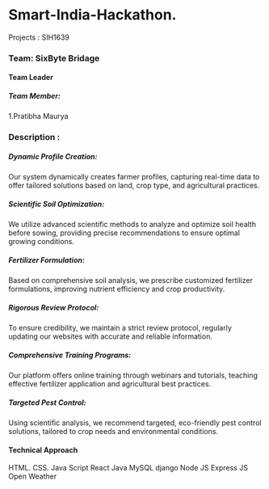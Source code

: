 # Smart-India-Hackathon.
Projects : SIH1639
<h3>Team: SixByte Bridage</h3>
<h4>Team Leader</h4>
<h5>Team Member:</h5>
1.Pratibha Maurya
<br>
<h3>Description :</h3>
<h5>Dynamic Profile Creation:</h5>
Our system dynamically creates farmer profiles, capturing real-time data to offer tailored solutions based on land, crop type, and agricultural practices.
<h5>Scientific Soil Optimization:</h5>
We utilize advanced scientific methods to analyze and optimize soil health before sowing, providing precise recommendations to ensure optimal growing conditions.
<h5>Fertilizer Formulation:</h5>
Based on comprehensive soil analysis, we prescribe customized fertilizer formulations, improving nutrient efficiency and crop productivity.
<h5>Rigorous Review Protocol:</h5>
To ensure credibility, we maintain a strict review protocol, regularly updating our websites with accurate and reliable information.
<h5>Comprehensive Training Programs:</h5>
Our platform offers online training through webinars and tutorials, teaching effective fertilizer application and agricultural best practices.
<h5>Targeted Pest Control:</h5>
Using scientific analysis, we recommend targeted, eco-friendly pest control solutions, tailored to crop needs and environmental conditions.
<br>
<h4>Technical Approach</h4>
HTML.
CSS.
Java Script
React
Java
MySQL
django
Node JS
Express JS
Open Weather






